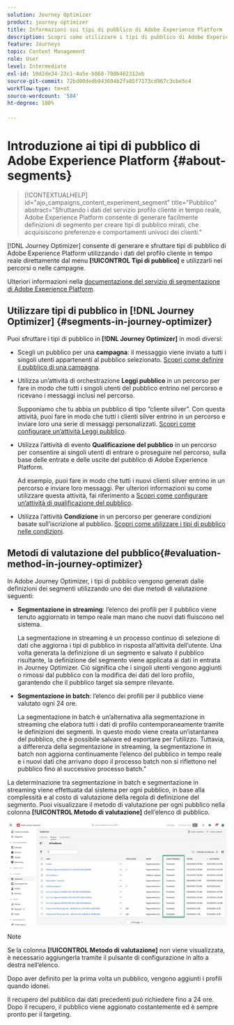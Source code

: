 ```yaml
---
solution: Journey Optimizer
product: journey optimizer
title: Informazioni sui tipi di pubblico di Adobe Experience Platform
description: Scopri come utilizzare i tipi di pubblico di Adobe Experience Platform
feature: Journeys
topic: Content Management
role: User
level: Intermediate
exl-id: 10d2de34-23c1-4a5e-b868-700b462312eb
source-git-commit: 72bd00dedb943604b2fa85f7173cd967c3cbe5c4
workflow-type: tm+mt
source-wordcount: '584'
ht-degree: 100%

---
```


# Introduzione ai tipi di pubblico di Adobe Experience Platform {#about-segments}

>[!CONTEXTUALHELP]
>id="ajo_campaigns_content_experiment_segment"
>title="Pubblico"
>abstract="Sfruttando i dati del servizio profilo cliente in tempo reale, Adobe Experience Platform consente di generare facilmente definizioni di segmento per creare tipi di pubblico mirati, che acquisiscono preferenze e comportamenti univoci dei clienti."

[!DNL Journey Optimizer] consente di generare e sfruttare tipi di pubblico di Adobe Experience Platform utilizzando i dati del profilo cliente in tempo reale direttamente dal menu **[!UICONTROL Tipi di pubblico]** e utilizzarli nei percorsi o nelle campagne.

Ulteriori informazioni nella [documentazione del servizio di segmentazione di Adobe Experience Platform](https://experienceleague.adobe.com/docs/experience-platform/segmentation/home.html?lang=it).

## Utilizzare tipi di pubblico in [!DNL Journey Optimizer] {#segments-in-journey-optimizer}

Puoi sfruttare i tipi di pubblico in **[!DNL Journey Optimizer]** in modi diversi:

* Scegli un pubblico per una **campagna**: il messaggio viene inviato a tutti i singoli utenti appartenenti al pubblico selezionato. [Scopri come definire il pubblico di una campagna](../campaigns/create-campaign.md#define-the-audience-audience).

* Utilizza un’attività di orchestrazione **Leggi pubblico** in un percorso per fare in modo che tutti i singoli utenti del pubblico entrino nel percorso e ricevano i messaggi inclusi nel percorso.

  Supponiamo che tu abbia un pubblico di tipo “cliente silver”. Con questa attività, puoi fare in modo che tutti i clienti silver entrino in un percorso e inviare loro una serie di messaggi personalizzati. [Scopri come configurare un’attività Leggi pubblico](../building-journeys/read-audience.md#configuring-segment-trigger-activity).

* Utilizza l’attività di evento **Qualificazione del pubblico** in un percorso per consentire ai singoli utenti di entrare o proseguire nel percorso, sulla base delle entrate e delle uscite del pubblico di Adobe Experience Platform.

  Ad esempio, puoi fare in modo che tutti i nuovi clienti silver entrino in un percorso e inviare loro messaggi. Per ulteriori informazioni su come utilizzare questa attività, fai riferimento a [Scopri come configurare un’attività di qualificazione del pubblico](../building-journeys/audience-qualification-events.md).

* Utilizza l’attività **Condizione** in un percorso per generare condizioni basate sull’iscrizione al pubblico. [Scopri come utilizzare i tipi di pubblico nelle condizioni](../building-journeys/condition-activity.md#using-a-segment).

## Metodi di valutazione del pubblico{#evaluation-method-in-journey-optimizer}

In Adobe Journey Optimizer, i tipi di pubblico vengono generati dalle definizioni dei segmenti utilizzando uno dei due metodi di valutazione seguenti:

* **Segmentazione in streaming**: l’elenco dei profili per il pubblico viene tenuto aggiornato in tempo reale man mano che nuovi dati fluiscono nel sistema.

  La segmentazione in streaming è un processo continuo di selezione di dati che aggiorna i tipi di pubblico in risposta all’attività dell’utente. Una volta generata la definizione di un segmento e salvato il pubblico risultante, la definizione del segmento viene applicata ai dati in entrata in Journey Optimizer. Ciò significa che i singoli utenti vengono aggiunti o rimossi dal pubblico con la modifica dei dati del loro profilo, garantendo che il pubblico target sia sempre rilevante.

* **Segmentazione in batch**: l’elenco dei profili per il pubblico viene valutato ogni 24 ore.

  La segmentazione in batch è un’alternativa alla segmentazione in streaming che elabora tutti i dati di profilo contemporaneamente tramite le definizioni dei segmenti. In questo modo viene creata un’istantanea del pubblico, che è possibile salvare ed esportare per l’utilizzo. Tuttavia, a differenza della segmentazione in streaming, la segmentazione in batch non aggiorna continuamente l’elenco del pubblico in tempo reale e i nuovi dati che arrivano dopo il processo batch non si riflettono nel pubblico fino al successivo processo batch.&quot;

La determinazione tra segmentazione in batch e segmentazione in streaming viene effettuata dal sistema per ogni pubblico, in base alla complessità e al costo di valutazione della regola di definizione del segmento. Puoi visualizzare il metodo di valutazione per ogni pubblico nella colonna **[!UICONTROL Metodo di valutazione]** dell’elenco di pubblico.

![](assets/evaluation-method.png)

>[!NOTE]
>
>Se la colonna **[!UICONTROL Metodo di valutazione]** non viene visualizzata, è necessario aggiungerla tramite il pulsante di configurazione in alto a destra nell’elenco.

Dopo aver definito per la prima volta un pubblico, vengono aggiunti i profili quando idonei.

Il recupero del pubblico dai dati precedenti può richiedere fino a 24 ore. Dopo il recupero, il pubblico viene aggionato costantemente ed è sempre pronto per il targeting.
